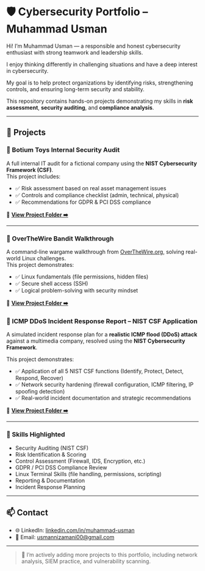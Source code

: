 # 🛡️ Cybersecurity Portfolio – Muhammad Usman

Hi! I’m Muhammad Usman — a responsible and honest cybersecurity enthusiast with strong teamwork and leadership skills.

I enjoy thinking differently in challenging situations and have a deep interest in cybersecurity.

My goal is to help protect organizations by identifying risks, strengthening controls, and ensuring long-term security and stability.

This repository contains hands-on projects demonstrating my skills in **risk assessment**, **security auditing**, and **compliance analysis**.

---

## 🔐 Projects

### 📄 Botium Toys Internal Security Audit

A full internal IT audit for a fictional company using the **NIST Cybersecurity Framework (CSF)**.  
This project includes:

- ✅ Risk assessment based on real asset management issues  
- ✅ Controls and compliance checklist (admin, technical, physical)  
- ✅ Recommendations for GDPR & PCI DSS compliance  

🔗 [**View Project Folder ➡️**](./Botium_Toys_IT_Audit)

---

### 🧪 OverTheWire Bandit Walkthrough

A command-line wargame walkthrough from [OverTheWire.org](https://overthewire.org/wargames/bandit/), solving real-world Linux challenges.  
This project demonstrates:

- ✅ Linux fundamentals (file permissions, hidden files)  
- ✅ Secure shell access (SSH)  
- ✅ Logical problem-solving with security mindset  

🔗 [**View Project Folder ➡️**](./overthewire-bandit)


### 🚨 ICMP DDoS Incident Response Report – NIST CSF Application

A simulated incident response plan for a **realistic ICMP flood (DDoS) attack** against a multimedia company, resolved using the **NIST Cybersecurity Framework**.

This project demonstrates:

- ✅ Application of all 5 NIST CSF functions (Identify, Protect, Detect, Respond, Recover)  
- ✅ Network security hardening (firewall configuration, ICMP filtering, IP spoofing detection)  
- ✅ Real-world incident documentation and strategic recommendations  

🔗 [**View Project Folder ➡️**](./ICMP_DDoS_NIST_Report)

---

### 🧠 Skills Highlighted

- Security Auditing (NIST CSF)  
- Risk Identification & Scoring  
- Control Assessment (Firewall, IDS, Encryption, etc.)  
- GDPR / PCI DSS Compliance Review  
- Linux Terminal Skills (file handling, permissions, scripting)  
- Reporting & Documentation  
- Incident Response Planning

---

## 📫 Contact

- 🌐 LinkedIn: [linkedin.com/in/muhammad-usman](https://www.linkedin.com/in/muhammad-usman-b38949287/)
- 📧 Email: usmannizamani00@gmail.com

---

> 🚧 I’m actively adding more projects to this portfolio, including network analysis, SIEM practice, and vulnerability scanning.
